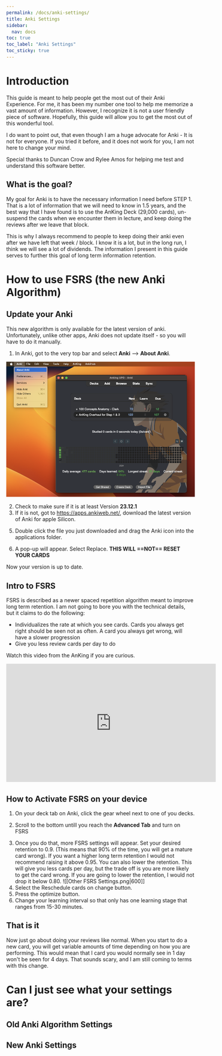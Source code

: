 ```yaml
---
permalink: /docs/anki-settings/
title: Anki Settings
sidebar:
  nav: docs
toc: true
toc_label: "Anki Settings"
toc_sticky: true
---
```

# Introduction

This guide is meant to help people get the most out of their Anki Experience. For me, it has been my number one tool to help me memorize a vast amount of information. However, I recognize it is not a user friendly piece of software. Hopefully, this guide will allow you to get the most out of this wonderful tool. 

I do want to point out, that even though I am a huge advocate for Anki - It is not for everyone. If you tried it before, and it does not work for you, I am not here to change your mind. 

Special thanks to Duncan Crow and Rylee Amos for helping me test and understand this software better. 
## What is the goal?
My goal for Anki is to have the necessary information I need before STEP 1. That is a lot of information that we will need to know in 1.5 years, and the best way that I have found is to use the AnKing Deck (29,000 cards), un-suspend the cards when we encounter them in lecture, and keep doing the reviews after we leave that block. 

This is why I always recommend to people to keep doing their anki even after we have left that week / block. I know it is a lot, but in the long run, I think we will see a lot of dividends. The information I present in this guide serves to further this goal of long term information retention. 

# How to use FSRS (the new Anki Algorithm)
## Update your Anki
This new algorithm is only available for the latest version of anki. Unfortunately, unlike other apps, Anki does not update itself - so you will have to do it manually. 

1. In Anki, got to the very top bar and select __Anki__ --> __About Anki__. 
<!-- ![[AboutAnki.png|600]]
![[VersionNumber.png|600]] -->
![](https://github.com/ravishankarmadhu/ravishankarmadhu.github.io/blob/master/_Media/Anki/AboutAnki.png?raw=true)

2. Check to make sure if it is at least Version __23.12.1__
3. If it is not, got to https://apps.ankiweb.net/, download the latest version of Anki for apple Silicon. 
<!-- ![[LatestVersion.png|600]] -->

5. Double click the file you just downloaded and drag the Anki icon into the applications folder. 
<!-- ![[DragIcon.png||600]] -->
6. A pop-up will appear. Select Replace. __THIS WILL ==NOT== RESET YOUR CARDS__
<!-- ![[SelectReplace.png]] -->

Now your version is up to date. 

## Intro to FSRS
FSRS is described as a newer spaced repetition algorithm meant to improve long term retention. I am not going to bore you with the technical details, but it claims to do the following:
- Individualizes the rate at which you see cards. Cards you always get right should be seen not as often. A card you always get wrong, will have a slower progression
- Give you less review cards per day to do 

Watch this video from the AnKing if you are curious. 
<iframe width="560" height="315" src="https://www.youtube.com/embed/OqRLqVRyIzc?si=WlFcVhuy4FniydUw" title="YouTube video player" frameborder="0" allow="accelerometer; autoplay; clipboard-write; encrypted-media; gyroscope; picture-in-picture; web-share" allowfullscreen></iframe>

## How to Activate FSRS on your device
1. On your deck tab on Anki, click the gear wheel next to one of you decks. 
<!-- ![[GearWheelSettings.png|600]] -->
2. Scroll to the bottom untill you reach the __Advanced Tab__ and turn on FSRS
<!-- ![[TurningOnFSRS.png|600]] -->
3. Once you do that, more FSRS settings will appear. Set your desired retention to 0.9. (This means that 90% of the time, you will get a mature card wrong). If you want a higher long term retention I would not recommend raising it above 0.95. You can also lower the retention. This will give you less cards per day, but the trade off is you are more likely to get the card wrong. If you are going to lower the retention, I would not drop it below 0.80. 
![[Other FSRS Settings.png|600]]
4. Select the Reschedule cards on change button.
5. Press the optimize button. 
6. Change your learning interval so that only has one learning stage that ranges from 15-30 minutes. 
<!-- ![[OneLearningStep.png|600]] -->

## That is it
Now just go about doing your reviews like normal. When you start to do a new card, you will get variable amounts of time depending on how you are performing. This would mean that I card you would normally see in 1 day won't be seen for 4 days. That sounds scary, and I am still coming to terms with this change. 

# Can I just see what your settings are?
## Old Anki Algorithm Settings
<!-- ![[OldAnkiSettings.png]] -->

## New Anki Settings
<!-- ![[NewAnkiSettings.png]] -->
